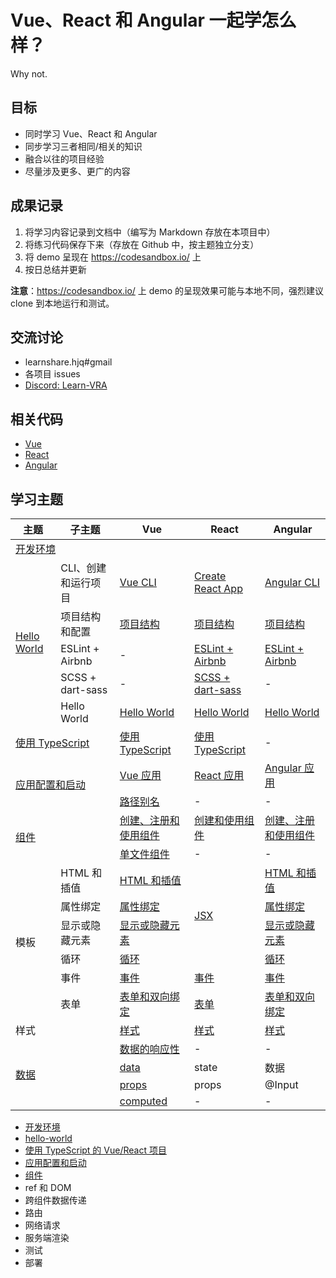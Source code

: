# Vue、React 和 Angular 一起学怎么样？

Why not.

## 目标

+ 同时学习 Vue、React 和 Angular
+ 同步学习三者相同/相关的知识
+ 融合以往的项目经验
+ 尽量涉及更多、更广的内容

## 成果记录

1. 将学习内容记录到文档中（编写为 Markdown 存放在本项目中）
2. 将练习代码保存下来（存放在 Github 中，按主题独立分支）
3. 将 demo 呈现在 <https://codesandbox.io/> 上
4. 按日总结并更新

**注意**：<https://codesandbox.io/> 上 demo 的呈现效果可能与本地不同，强烈建议 clone 到本地运行和测试。

## 交流讨论

+ learnshare.hjq#gmail
+ 各项目 issues
+ [Discord: Learn-VRA](https://discord.gg/vzfFh54322)

## 相关代码

+ [Vue](https://github.com/LearnShare/vra-vue)
+ [React](https://github.com/LearnShare/vra-react)
+ [Angular](https://github.com/LearnShare/vra-angular)

## 学习主题

<table>
  <thead>
    <tr>
      <th>主题</th>
      <th>子主题</th>
      <th>Vue</th>
      <th>React</th>
      <th>Angular</th>
    </tr>
  </thead>
  <tbody>
    <tr>
      <td colspan="5">
        <a href="./topic/development-environment.md">开发环境</a>
      </td>
    </tr>
    <tr>
      <td rowspan="5">
        <a href="./topic/hello-world/readme.md">Hello World</a>
      </td>
      <td>CLI、创建和运行项目</td>
      <td>
        <a href="./topic/hello-world/vue/vue-cli.md">Vue CLI</a>
      </td>
      <td>
        <a href="./topic/hello-world/react/create-react-app.md">Create React App</a>
      </td>
      <td>
        <a href="./topic/hello-world/angular/angular-cli.md">Angular CLI</a>
      </td>
    </tr>
    <tr>
      <td>项目结构和配置</td>
      <td>
        <a href="./topic/hello-world/vue/vra-vue.md">项目结构</a>
      </td>
      <td>
        <a href="./topic/hello-world/react/vra-react.md">项目结构</a>
      </td>
      <td>
        <a href="./topic/hello-world/angular/vra-angular.md">项目结构</a>
      </td>
    </tr>
    <tr>
      <td>ESLint + Airbnb</td>
      <td>-</td>
      <td>
        <a href="./topic/hello-world/react/vra-react-eslint.md">ESLint + Airbnb</a>
      </td>
      <td>
        <a href="./topic/hello-world/angular/vra-angular-eslint.md">ESLint + Airbnb</a>
      </td>
    </tr>
    <tr>
      <td>SCSS + dart-sass</td>
      <td>-</td>
      <td>
        <a href="./topic/hello-world/react/vra-react-scss.md">SCSS + dart-sass</a>
      </td>
      <td>-</td>
    </tr>
    <tr>
      <td>Hello World</td>
      <td>
        <a href="./topic/hello-world/vue/vue-hello-world.md">Hello World</a>
      </td>
      <td>
        <a href="./topic/hello-world/react/react-hello-world.md">Hello World</a>
      </td>
      <td>
        <a href="./topic/hello-world/angular/angular-hello-world.md">Hello World</a>
      </td>
    </tr>
    <tr>
      <td colspan="2">
        <a href="./topic/typescript/readme.md">使用 TypeScript</a>
      </td>
      <td>
        <a href="./topic/typescript/vue.md">使用 TypeScript</a>
      </td>
      <td>
        <a href="./topic/typescript/react.md">使用 TypeScript</a>
      </td>
      <td>-</td>
    </tr>
    <tr>
      <td colspan="2" rowspan="2">
        <a href="./topic/app/readme.md">应用配置和启动</a>
      </td>
      <td>
        <a href="./topic/app/vue/vue-app.md">Vue 应用</a>
      </td>
      <td>
        <a href="./topic/app/react/react-app.md">React 应用</a>
      </td>
      <td>
        <a href="./topic/app/angular/angular-app.md">Angular 应用</a>
      </td>
    </tr>
    <tr>
      <td>
        <a href="./topic/app/vue/vue-path.md">路径别名</a>
      </td>
      <td>-</td>
      <td>-</td>
    </tr>
    <tr>
      <td colspan="2" rowspan="2">
        <a href="./topic/component/readme.md">组件</a>
      </td>
      <td>
        <a href="./topic/component/vue/component.md">创建、注册和使用组件</a>
      </td>
      <td>
        <a href="./topic/component/react/component.md">创建和使用组件</a>
      </td>
      <td>
        <a href="./topic/component/react/angular.md">创建、注册和使用组件</a>
      </td>
    </tr>
    <tr>
      <td>
        <a href="./topic/component/vue/sfc.md">单文件组件</a>
      </td>
      <td>-</td>
      <td>-</td>
    </tr>
    <tr>
      <td rowspan="6">模板</td>
      <td>HTML 和插值</td>
      <td>
        <a href="./topic/component/vue/template/html.md">HTML 和插值</a>
      </td>
      <td rowspan="4">
        <a href="./topic/component/react/jsx.md">JSX</a>
      </td>
      <td>
        <a href="./topic/component/angular/template/html.md">HTML 和插值</a>
      </td>
    </tr>
    <tr>
      <td>属性绑定</td>
      <td>
        <a href="./topic/component/vue/template/bind.md">属性绑定</a>
      </td>
      <td>
        <a href="./topic/component/angular/template/bind.md">属性绑定</a>
      </td>
    </tr>
    <tr>
      <td>显示或隐藏元素</td>
      <td>
        <a href="./topic/component/vue/template/show-if-else.md">显示或隐藏元素</a>
      </td>
      <td>
        <a href="./topic/component/angular/template/if-switch.md">显示或隐藏元素</a>
      </td>
    </tr>
    <tr>
      <td>循环</td>
      <td>
        <a href="./topic/component/vue/template/for.md">循环</a>
      </td>
      <td>
        <a href="./topic/component/angular/template/for.md">循环</a>
      </td>
    </tr>
    <tr>
      <td>事件</td>
      <td>
        <a href="./topic/component/vue/template/event.md">事件</a>
      </td>
      <td>
        <a href="./topic/component/react/event.md">事件</a>
      </td>
      <td>
        <a href="./topic/component/angular/template/event.md">事件</a>
      </td>
    </tr>
    <tr>
      <td>表单</td>
      <td>
        <a href="./topic/component/vue/template/form.md">表单和双向绑定</a>
      </td>
      <td>
        <a href="./topic/component/react/form.md">表单</a>
      </td>
      <td>
        <a href="./topic/component/angular/template/form.md">表单和双向绑定</a>
      </td>
    </tr>
    <tr>
      <td colspan="2">样式</td>
      <td>
        <a href="./topic/component/vue/style.md">样式</a>
      </td>
      <td>
        <a href="./topic/component/react/style.md">样式</a>
      </td>
      <td>
        <a href="./topic/component/angular/style.md">样式</a>
      </td>
    </tr>
    <tr>
      <td colspan="2" rowspan="4">
        <a href="./topic/component/data.md">数据</a>
      </td>
      <td>
        <a href="./topic/component/vue/data/reactivity.md">数据的响应性</a>
      </td>
      <td>-</td>
      <td>-</td>
    </tr>
    <tr>
      <td>
        <a href="./topic/component/vue/data/data.md">data</a>
      </td>
      <td>
        <span>state</span>
      </td>
      <td>
        <span>数据</span>
      </td>
    </tr>
    <tr>
      <td>
        <a href="./topic/component/vue/data/props.md">props</a>
      </td>
      <td>
        <span>props</span>
      </td>
      <td>
        <span>@Input</span>
      </td>
    </tr>
    <tr>
      <td>
        <a href="./topic/component/vue/data/computed.md">computed</a>
      </td>
      <td>-</td>
      <td>-</td>
    </tr>
  </tbody>
</table>

+ [开发环境](./topic/development-environment.md)
+ [hello-world](./topic/hello-world/readme.md)
+ [使用 TypeScript 的 Vue/React 项目](./topic/typescript/readme.md)
+ [应用配置和启动](./topic/app/readme.md)
+ [组件](./topic/component/readme.md)
+ ref 和 DOM
+ 跨组件数据传递
+ 路由
+ 网络请求
+ 服务端渲染
+ 测试
+ 部署
